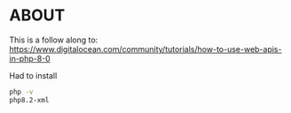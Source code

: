 # ABOUT

This is a follow along to:
https://www.digitalocean.com/community/tutorials/how-to-use-web-apis-in-php-8-0

Had to install
```bash
php -v
php8.2-xml
```
